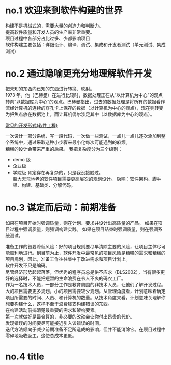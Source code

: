 # no.1 欢迎来到软件构建的世界

构建不是机械式的，需要大量的创造力和判断力。  
提高软件质量和开发人员的生产率非常重要。  
项目过程中各部分占比过多、少都影响项目  
软件构建主要包括：详细设计、编译、调试、集成和开发者测试（单元测试、集成测试）

# no.2 通过隐喻更充分地理解软件开发

把未知的东西向已知的东西进行转换、映射。  
1973 年，他（巴赫曼）在进行比较时，数据处理正在从“以计算机为中心”的观点转向“以数据库为中心”的观点。巴赫曼指出，过去的数据处理是将所有的数据看作流经计算机的连续的穿孔卡上保存的数据（以计算机为中心的观点），现在则转变为把焦点放在数据池上，而计算机偶尔涉足其中（以数据库为中心的观点）。

[常见的开发形式(软件工程)]()

一次设计一部分系统，写一段代码，一次做一些测试，一点儿一点儿逐次添加到整个系统中，通过采取这种小步骤来最小化每次可能遇到的麻烦。  
糟糕的设计会带来严重的后果。
我把复杂度分为三个级别：

- demo 级
- 企业级
- 学院级
  肯定存在再复杂的，只是我没接触过。  
  超大天荒地老的软件项目需要更高层次的规划设计。
  隐喻：软件架构、脚手架、构建、基础类、分解代码。

# no.3 谋定而后动：前期准备

如果在项目开始时强调质量，则在计划、要求并设计出高质量的产品。
如果在项目过程中强调质量，则强调构建实践。
如果在项目结束时强调质量，则在强调系统测试。

准备工作的首要降低风险：好的项目规则要尽早清除主要的风险，让项目主体尽可能顺利地进行。到目前为止，软件开发中最常见的项目风险是糟糕的需求和糟糕的项目规划，因此，准备工作往往集中于改进需求和项目计划上。  
软件开发不只是编码。  
尽管经济形势起起落落，但优秀的程序员总是供不应求（BLS2002），当有很多更好的选择时，不能把短暂的生命浪费在令人不爽的码农工厂。  
作为一名技术人员，一部分工作是教育周围的非技术人员，让他们了解开发过程。  
大的项目需要更多规划，小的项目需要较少规划。从管理角度看，计划意味着确定项目所需要的时间、人员、和计算机的数量。从技术角度来看，计划意味关理解你想要构建什么，这样不至于浪费钱支构建错误的东西。  
在构建活动前搞清楚最重要的需求和架构要素。  
第一次就做好是最合算的，非必要的改动会让你付出昂贵的代价。  
发现错误的时间要尽可能接近引入该错误的时间。  
迭代方法倾向于减少前期准备不足所造成的影响，但并不能消除它。在项目过程中零碎地吸收返工，这使总成本更低。

# no.4 title

